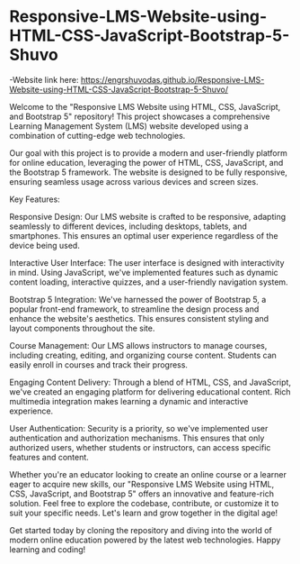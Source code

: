 # Responsive-LMS-Website-using-HTML-CSS-JavaScript-Bootstrap-5-Shuvo

-Website link here:  https://engrshuvodas.github.io/Responsive-LMS-Website-using-HTML-CSS-JavaScript-Bootstrap-5-Shuvo/

Welcome to the "Responsive LMS Website using HTML, CSS, JavaScript, and Bootstrap 5" repository! This project showcases a comprehensive Learning Management System (LMS) website developed using a combination of cutting-edge web technologies.

Our goal with this project is to provide a modern and user-friendly platform for online education, leveraging the power of HTML, CSS, JavaScript, and the Bootstrap 5 framework. The website is designed to be fully responsive, ensuring seamless usage across various devices and screen sizes.

Key Features:

Responsive Design: Our LMS website is crafted to be responsive, adapting seamlessly to different devices, including desktops, tablets, and smartphones. This ensures an optimal user experience regardless of the device being used.

Interactive User Interface: The user interface is designed with interactivity in mind. Using JavaScript, we've implemented features such as dynamic content loading, interactive quizzes, and a user-friendly navigation system.

Bootstrap 5 Integration: We've harnessed the power of Bootstrap 5, a popular front-end framework, to streamline the design process and enhance the website's aesthetics. This ensures consistent styling and layout components throughout the site.

Course Management: Our LMS allows instructors to manage courses, including creating, editing, and organizing course content. Students can easily enroll in courses and track their progress.

Engaging Content Delivery: Through a blend of HTML, CSS, and JavaScript, we've created an engaging platform for delivering educational content. Rich multimedia integration makes learning a dynamic and interactive experience.

User Authentication: Security is a priority, so we've implemented user authentication and authorization mechanisms. This ensures that only authorized users, whether students or instructors, can access specific features and content.

Whether you're an educator looking to create an online course or a learner eager to acquire new skills, our "Responsive LMS Website using HTML, CSS, JavaScript, and Bootstrap 5" offers an innovative and feature-rich solution. Feel free to explore the codebase, contribute, or customize it to suit your specific needs. Let's learn and grow together in the digital age!

Get started today by cloning the repository and diving into the world of modern online education powered by the latest web technologies. Happy learning and coding!
